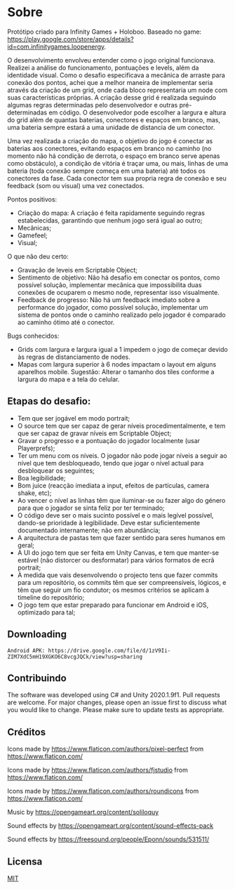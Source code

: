 # Sobre

Protótipo criado para Infinity Games + Holoboo. Baseado no game: https://play.google.com/store/apps/details?id=com.infinitygames.loopenergy.

O desenvolvimento envolveu entender como o jogo original funcionava. Realizei a análise do funcionamento, pontuações e levels, além da identidade visual. Como o desafio especificava a mecânica de arraste para conexão dos pontos, achei que a melhor maneira de implementar seria através da criação de um grid, onde cada bloco representaria um node com suas características próprias. A criação desse grid é realizada seguindo algumas regras determinadas pelo desenvolvedor e outras pré-determinadas em código. O desenvolvedor pode escolher a largura e altura do grid além de quantas baterias, conectores e espaços em branco, mas, uma bateria sempre estará a uma unidade de distancia de um conector.

Uma vez realizada a criação do mapa, o objetivo do jogo é conectar as baterias aos conectores, evitando espaços em branco no caminho (no momento não há condição de derrota, o espaço em branco serve apenas como obstáculo), a condição de vitória é traçar uma, ou mais, linhas de uma bateria (toda conexão sempre começa em uma bateria) até todos os conectores da fase. Cada conector tem sua propria regra de conexão e seu feedback (som ou visual) uma vez conectados.

Pontos positivos:
- Criação do mapa: A criação é feita rapidamente seguindo regras estabelecidas, garantindo que nenhum jogo será igual ao outro;
- Mecânicas;
- Gamefeel;
- Visual;

O que não deu certo:
- Gravação de leveis em Scriptable Object;
- Sentimento de objetivo: Não há desafio em conectar os pontos, como possível solução, implementar mecânica que impossibilita duas conexões de ocuparem o mesmo node, representar isso visualmente.
- Feedback de progresso: Não há um feedback imediato sobre a performance do jogador, como possível solução, implementar um sistema de pontos onde o caminho realizado pelo jogador é comparado ao caminho ótimo até o conector.

Bugs conhecidos:
- Grids com largura e largura igual a 1 impedem o jogo de começar devido às regras de distanciamento de nodes.
- Mapas com largura superior à 6 nodes impactam o layout em alguns aparelhos mobile. Sugestão: Alterar o tamanho dos tiles conforme a largura do mapa e a tela do celular.

## Etapas do desafio:

- Tem que ser jogável em modo portrait;
- O source tem que ser capaz de gerar níveis procedimentalmente, e tem que ser capaz de gravar níveis em Scriptable Object;
- Gravar o progresso e a pontuação do jogador localmente (usar Playerprefs);
- Ter um menu com os níveis. O jogador não pode jogar níveis a seguir ao nível que tem desbloqueado, tendo que jogar o nível actual para desbloquear os seguintes;
- Boa legibilidade;
- Bom juice (reacção imediata a input, efeitos de partículas, camera shake, etc);
- Ao vencer o nível as linhas têm que iluminar-se ou fazer algo do género para que o jogador se sinta feliz por ter terminado;
- O código deve ser o mais sucinto possível e o mais legível possível, dando-se prioridade à legibilidade. Deve estar suficientemente documentado internamente; não em abundância;
- A arquitectura de pastas tem que fazer sentido para seres humanos em geral;
- A UI do jogo tem que ser feita em Unity Canvas, e tem que manter-se estável (não distorcer ou desformatar) para vários formatos de ecrã portrait;
- À medida que vais desenvolvendo o projecto tens que fazer commits para um repositório, os commits têm que ser compreensíveis, lógicos, e têm que seguir um fio condutor; os mesmos critérios se aplicam à timeline do repositório;
- O jogo tem que estar preparado para funcionar em Android e iOS, optimizado para tal;

## Downloading
    Android APK: https://drive.google.com/file/d/1zV9Ii-ZIM7XdC5mH19XGKO6C8vcgJQCk/view?usp=sharing

## Contribuindo
The software was developed using C# and Unity 2020.1.9f1.
Pull requests are welcome. For major changes, please open an issue first to discuss what you would like to change.
Please make sure to update tests as appropriate.

## Créditos
Icons made by https://www.flaticon.com/authors/pixel-perfect from https://www.flaticon.com/

Icons made by https://www.flaticon.com/authors/fjstudio from https://www.flaticon.com/

Icons made by https://www.flaticon.com/authors/roundicons from https://www.flaticon.com/

Music by https://opengameart.org/content/soliloquy

Sound effects by https://opengameart.org/content/sound-effects-pack

Sound effects by https://freesound.org/people/Eponn/sounds/531511/

## Licensa
[MIT](https://choosealicense.com/licenses/mit/)